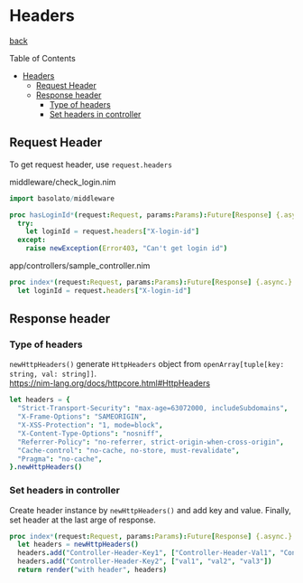 Headers
===
[back](../../README.md)

Table of Contents

<!--ts-->
   * [Headers](#headers)
      * [Request Header](#request-header)
      * [Response header](#response-header)
         * [Type of headers](#type-of-headers)
         * [Set headers in controller](#set-headers-in-controller)

<!-- Added by: root, at: Fri Dec 31 11:49:37 UTC 2021 -->

<!--te-->

## Request Header
To get request header, use `request.headers`

middleware/check_login.nim
```nim
import basolato/middleware

proc hasLoginId*(request:Request, params:Params):Future[Response] {.async.} =
  try:
    let loginId = request.headers["X-login-id"]
  except:
    raise newException(Error403, "Can't get login id")
```

app/controllers/sample_controller.nim
```nim
proc index*(request:Request, params:Params):Future[Response] {.async.} =
  let loginId = request.headers["X-login-id"]
```

## Response header
### Type of headers
`newHttpHeaders()` generate `HttpHeaders` object from `openArray[tuple[key: string, val: string]]`.  
https://nim-lang.org/docs/httpcore.html#HttpHeaders

```nim
let headers = {
  "Strict-Transport-Security": "max-age=63072000, includeSubdomains",
  "X-Frame-Options": "SAMEORIGIN",
  "X-XSS-Protection": "1, mode=block",
  "X-Content-Type-Options": "nosniff",
  "Referrer-Policy": "no-referrer, strict-origin-when-cross-origin",
  "Cache-control": "no-cache, no-store, must-revalidate",
  "Pragma": "no-cache",
}.newHttpHeaders()
```

### Set headers in controller
Create header instance by `newHttpHeaders()` and add key and value. Finally, set header at the last arge of response.
```nim
proc index*(request:Request, params:Params):Future[Response] {.async.} =
  let headers = newHttpHeaders()
  headers.add("Controller-Header-Key1", ["Controller-Header-Val1", "Controller-Header-Val2"])
  headers.add("Controller-Header-Key2", ["val1", "val2", "val3"])
  return render("with header", headers)
```
